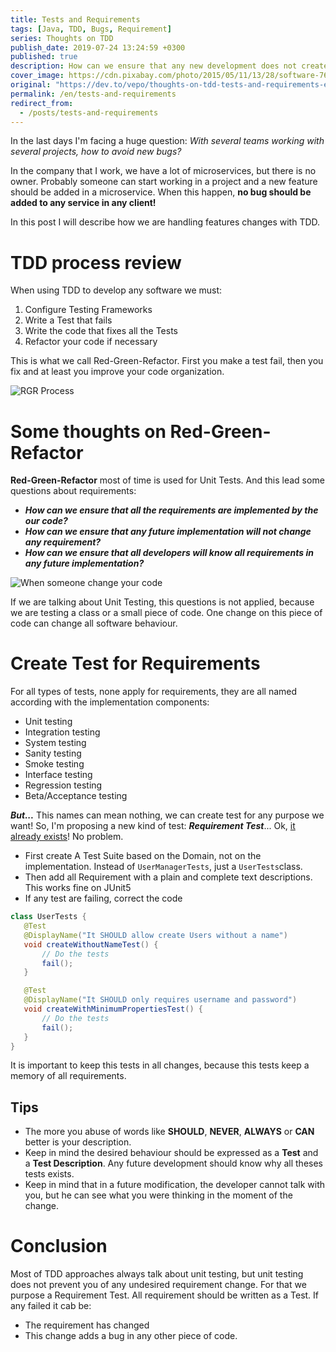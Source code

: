 ```yaml
---
title: Tests and Requirements
tags: [Java, TDD, Bugs, Requirement]
series: Thoughts on TDD
publish_date: 2019-07-24 13:24:59 +0300
published: true
description: How can we ensure that any new development does not create an undesired behaviour?
cover_image: https://cdn.pixabay.com/photo/2015/05/11/13/28/software-762486_960_720.jpg
original: "https://dev.to/vepo/thoughts-on-tdd-tests-and-requirements-e02"
permalink: /en/tests-and-requirements
redirect_from:
  - /posts/tests-and-requirements
---
```


In the last days I'm facing a huge question: *With several teams working with several projects, how to avoid new bugs?*

In the company that I work, we have a lot of microservices, but there is no owner. Probably someone can start working in a project and a new feature should be added in a microservice. When this happen, **no bug should be added to any service in any client!**

In this post I will describe how we are handling features changes with TDD.

# TDD process review
When using TDD to develop any software we must:

1. Configure Testing Frameworks
2. Write a Test that fails
3. Write the code that fixes all the Tests
4. Refactor your code if necessary

This is what we call Red-Green-Refactor. First you make a test fail, then you fix and at least you improve your code organization.

![RGR Process](https://s3.amazonaws.com/codecademy-content/programs/tdd-js/articles/red-green-refactor-tdd.png)

# Some thoughts on Red-Green-Refactor

**Red-Green-Refactor** most of time is used for Unit Tests. And this lead some questions about requirements:
* ***How can we ensure that all the requirements are implemented by the our code?***
* ***How can we ensure that any future implementation will not change any requirement?***
* ***How can we ensure that all developers will know all requirements in any future implementation?***

![When someone change your code](https://memeworld.funnyjunk.com/pictures/When+you+have+a+group+project_a71b2c_6624638.jpg)

If we are talking about Unit Testing, this questions is not applied, because we are testing a class or a small piece of code. One change on this piece of code can change all software behaviour.

# Create Test for Requirements

For all types of tests, none apply for requirements, they are all named according with the implementation components:

* Unit testing
* Integration testing
* System testing
* Sanity testing
* Smoke testing
* Interface testing
* Regression testing
* Beta/Acceptance testing

***But...*** This names can mean nothing, we can create test for any purpose we want! So, I'm proposing a new kind of test: ***Requirement Test***... Ok, [it already exists](https://www.tutorialspoint.com/software_testing_dictionary/requirements_based_testing)! No problem.

* First create A Test Suite based on the Domain, not on the implementation. Instead of `UserManagerTests`, just a `UserTests`class. 
* Then add all Requirement with a plain and complete text descriptions. This works fine on JUnit5
* If any test are failing, correct the code

```java
class UserTests {
   @Test
   @DisplayName("It SHOULD allow create Users without a name")
   void createWithoutNameTest() {
       // Do the tests
       fail();
   }

   @Test
   @DisplayName("It SHOULD only requires username and password")
   void createWithMinimumPropertiesTest() {
       // Do the tests
       fail();
   }
}
```

It is important to keep this tests in all changes, because this tests keep a memory of all requirements.

## Tips

* The more you abuse of words like **SHOULD**, **NEVER**, **ALWAYS** or **CAN** better is your description. 
* Keep in mind the desired behaviour should be expressed as a **Test** and a **Test Description**. Any future development should know why all theses tests exists.
* Keep in mind that in a future modification, the developer cannot talk with you, but he can see what you were thinking in the moment of the change.

# Conclusion

Most of TDD approaches always talk about unit testing, but unit testing does not prevent you of any undesired requirement change. For that we purpose a Requirement Test. All requirement should be written as a Test. If any failed it cab be:
* The requirement has changed
* This change adds a bug in any other piece of code.
